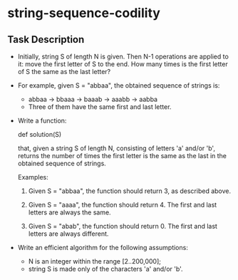 # string-sequence-codility
## Task Description
* Initially, string S of length N is given. Then N-1 operations are applied to it: move the first letter of S to the end. How many times is the first letter of S the same as the last letter?

* For example, given S = "abbaa", the obtained sequence of strings is:
    * abbaa -> bbaaa -> baaab -> aaabb -> aabba
    * Three of them have the same first and last letter.

* Write a function:

    def solution(S)

    that, given a string S of length N, consisting of letters 'a' and/or 'b', returns the number of times the first letter is the same as the last in the obtained sequence of strings.

    Examples:

    1. Given S = "abbaa", the function should return 3, as described above.

    2. Given S = "aaaa", the function should return 4. The first and last letters are always the same.

    3. Given S = "abab", the function should return 0. The first and last letters are always different.

* Write an efficient algorithm for the following assumptions:

    * N is an integer within the range [2..200,000];
    * string S is made only of the characters 'a' and/or 'b'.